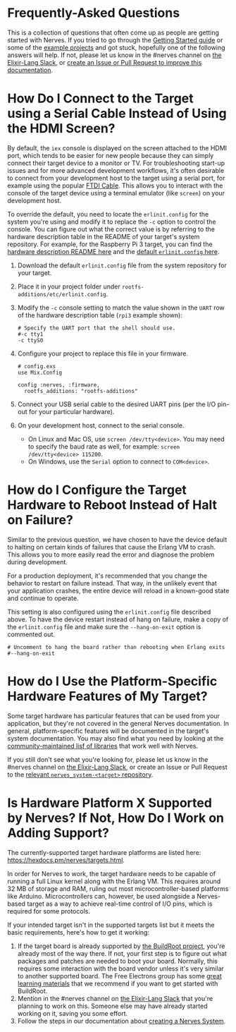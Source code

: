 # Frequently-Asked Questions

This is a collection of questions that often come up as people are getting started with Nerves.
If you tried to go through the [Getting Started guide](https://hexdocs.pm/nerves/getting-started.html) or some of the [example projects](https://github.com/nerves-project/nerves-examples) and got stuck, hopefully one of the following answers will help.
If not, please let us know in the #nerves channel on [the Elixir-Lang Slack](https://elixir-slackin.herokuapp.com/), or [create an Issue or Pull Request to improve this documentation](https://github.com/nerves-project/nerves/tree/master/docs).

# How Do I Connect to the Target using a Serial Cable Instead of Using the HDMI Screen?

By default, the `iex` console is displayed on the screen attached to the HDMI port, which tends to be easier for new people because they can simply connect their target device to a monitor or TV.
For troubleshooting start-up issues and for more advanced development workflows, it's often desirable to connect from your development host to the target using a serial port, for example using the popular [FTDI Cable](https://www.sparkfun.com/products/9717).
This allows you to interact with the console of the target device using a terminal emulator (like `screen`) on your development host.

To override the default, you need to locate the `erlinit.config` for the system you're using and modify it to replace the `-c` option to control the console.
You can figure out what the correct value is by referring to the hardware description table in the README of your target's system repository.
For example, for the Raspberry Pi 3 target, you can find the [hardware description README here](https://github.com/nerves-project/nerves_system_rpi3/blob/master/README.md) and the [default `erlinit.config` here](https://github.com/nerves-project/nerves_system_rpi3/blob/master/rootfs-additions/etc/erlinit.config).

 1. Download the default `erlinit.config` file from the system repository for your target.
 2. Place it in your project folder under `rootfs-additions/etc/erlinit.config`.
 2. Modify the `-c` console setting to match the value shown in the `UART` row of the hardware description table (`rpi3` example shown):

    ```
    # Specify the UART port that the shell should use.
    #-c tty1
    -c ttyS0
    ```

 3. Configure your project to replace this file in your firmware.

    ```
    # config.exs
    use Mix.Config

    config :nerves, :firmware,
      rootfs_additions: "rootfs-additions"
    ```

 4. Connect your USB serial cable to the desired UART pins (per the I/O pin-out for your particular hardware).
 5. On your development host, connect to the serial console.

    * On Linux and Mac OS, use `screen /dev/tty<device>`.  You may need to specify the baud rate as well, for example: `screen /dev/tty<device> 115200`.
    * On Windows, use the `Serial` option to connect to `COM<device>`.

# How do I Configure the Target Hardware to Reboot Instead of Halt on Failure?

Similar to the previous question, we have chosen to have the device default to halting on certain kinds of failures that cause the Erlang VM to crash.
This allows you to more easily read the error and diagnose the problem during development.

For a production deployment, it's recommended that you change the behavior to restart on failure instead.
That way, in the unlikely event that your application crashes, the entire device will reload in a known-good state and continue to operate.

This setting is also configured using the `erlinit.config` file described above.
To have the device restart instead of hang on failure, make a copy of the `erlinit.config` file and make sure the `--hang-on-exit` option is commented out.

```
# Uncomment to hang the board rather than rebooting when Erlang exits
#--hang-on-exit
```

# How do I Use the Platform-Specific Hardware Features of My Target?

Some target hardware has particular features that can be used from your application, but they're not covered in the general Nerves documentation.
In general, platform-specific features will be documented in the target's system documentation.
You may also find what you need by looking at the [community-maintained lisf of libraries](http://nerves-project.org/libraries/) that work well with Nerves.

If you still don't see what you're looking for, please let us know in the #nerves channel on [the Elixir-Lang Slack](https://elixir-slackin.herokuapp.com/), or create an Issue or Pull Request to the [relevant `nerves_system-<target>` repository](https://github.com/nerves-project?query=nerves_system_).

# Is Hardware Platform X Supported by Nerves? If Not, How Do I Work on Adding Support?

The currently-supported target hardware platforms are listed here: https://hexdocs.pm/nerves/targets.html.

In order for Nerves to work, the target hardware needs to be capable of running a full Linux kernel along with the Erlang VM.
This requires around 32 MB of storage and RAM, ruling out most microcontroller-based platforms like Arduino.
Microcontrollers can, however, be used alongside a Nerves-based target as a way to achieve real-time control of I/O pins, which is required for some protocols.

If your intended target isn't in the supported targets list but it meets the basic requirements, here's how to get it working:

 1. If the target board is already supported by [the BuildRoot project](https://buildroot.org/), you're already most of the way there.
    If not, your first step is to figure out what packages and patches are needed to boot your board.
    Normally, this requires some interaction with the board vendor unless it's very similar to another supported board.
    The Free Electrons group has some [great learning materials](http://free-electrons.com/training/buildroot/) that we recommend if you want to get started with BuildRoot.
 2. Mention in the #nerves channel on [the Elixir-Lang Slack](https://elixir-slackin.herokuapp.com/) that you're planning to work on this.
    Someone else may have already started working on it, saving you some effort.
 3. Follow the steps in our documentation about [creating a Nerves System](https://github.com/nerves-project/nerves/blob/master/docs/Systems.md#creating-or-modifying-a-nerves-system-with-buildroot).

